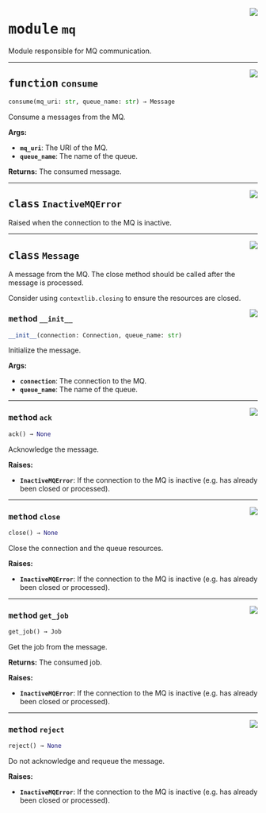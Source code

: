 <!-- markdownlint-disable -->

<a href="../src/reactive/mq.py#L0"><img align="right" style="float:right;" src="https://img.shields.io/badge/-source-cccccc?style=flat-square"></a>

# <kbd>module</kbd> `mq`
Module responsible for MQ communication. 


---

<a href="../src/reactive/mq.py#L64"><img align="right" style="float:right;" src="https://img.shields.io/badge/-source-cccccc?style=flat-square"></a>

## <kbd>function</kbd> `consume`

```python
consume(mq_uri: str, queue_name: str) → Message
```

Consume a messages from the MQ. 



**Args:**
 
 - <b>`mq_uri`</b>:  The URI of the MQ. 
 - <b>`queue_name`</b>:  The name of the queue. 



**Returns:**
 The consumed message. 


---

<a href="../src/reactive/mq.py#L10"><img align="right" style="float:right;" src="https://img.shields.io/badge/-source-cccccc?style=flat-square"></a>

## <kbd>class</kbd> `InactiveMQError`
Raised when the connection to the MQ is inactive. 





---

<a href="../src/reactive/mq.py#L14"><img align="right" style="float:right;" src="https://img.shields.io/badge/-source-cccccc?style=flat-square"></a>

## <kbd>class</kbd> `Message`
A message from the MQ. The close method should be called after the message is processed. 

Consider using `contextlib.closing` to ensure the resources are closed. 

<a href="../src/reactive/mq.py#L20"><img align="right" style="float:right;" src="https://img.shields.io/badge/-source-cccccc?style=flat-square"></a>

### <kbd>method</kbd> `__init__`

```python
__init__(connection: Connection, queue_name: str)
```

Initialize the message. 



**Args:**
 
 - <b>`connection`</b>:  The connection to the MQ. 
 - <b>`queue_name`</b>:  The name of the queue. 




---

<a href="../src/reactive/mq.py#L47"><img align="right" style="float:right;" src="https://img.shields.io/badge/-source-cccccc?style=flat-square"></a>

### <kbd>method</kbd> `ack`

```python
ack() → None
```

Acknowledge the message. 



**Raises:**
 
 - <b>`InactiveMQError`</b>:  If the connection to the MQ is inactive  (e.g. has already been closed or processed). 

---

<a href="../src/reactive/mq.py#L55"><img align="right" style="float:right;" src="https://img.shields.io/badge/-source-cccccc?style=flat-square"></a>

### <kbd>method</kbd> `close`

```python
close() → None
```

Close the connection and the queue resources. 



**Raises:**
 
 - <b>`InactiveMQError`</b>:  If the connection to the MQ is inactive  (e.g. has already been closed or processed). 

---

<a href="../src/reactive/mq.py#L28"><img align="right" style="float:right;" src="https://img.shields.io/badge/-source-cccccc?style=flat-square"></a>

### <kbd>method</kbd> `get_job`

```python
get_job() → Job
```

Get the job from the message. 



**Returns:**
  The consumed job. 



**Raises:**
 
 - <b>`InactiveMQError`</b>:  If the connection to the MQ is inactive  (e.g. has already been closed or processed). 

---

<a href="../src/reactive/mq.py#L39"><img align="right" style="float:right;" src="https://img.shields.io/badge/-source-cccccc?style=flat-square"></a>

### <kbd>method</kbd> `reject`

```python
reject() → None
```

Do not acknowledge and requeue the message. 



**Raises:**
 
 - <b>`InactiveMQError`</b>:  If the connection to the MQ is inactive  (e.g. has already been closed or processed). 


